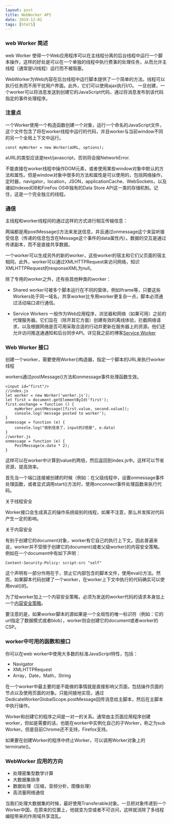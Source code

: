 ```yaml
---
layout: post
title: WebWorker API
date: 2019-12-02
tags: [html5]
---
```


### web Worker 简述

web Worker 使得一个Web应用程序可以在主线程分离的后台线程中运行一个脚本操作，这样的好处是可以在一个单独的线程中执行费事的处理任务，从而允许主线程（通常是UI线程）运行而不被阻塞。

WebWorker为Web内容在后台线程中运行脚本提供了一个简单的方法。线程可以执行任务而不用干扰用户界面。此外，它们可以使用ajax执行I/O。 一旦创建，一个worker可以将消息发送到创建它的JavaScript代码，通过将消息发布到该代码指定的事件处理程序。


### 注意点

一个Worker使用一个构造函数创建一个对象，运行一个命名的JavaScript文件，这个文件包含了将在worker线程中运行的代码，并且worker与当前window不同的另一个全局上下文中运行。

    const myWorker = new Worker(aURL, options);

aURL的类型应该是text/javascript，否则将会报NetworkError.

不能直接在worker线程中操作DOM元素，或者使用某些window对象中默认的方法和属性。但是window对象中很多的方法和属性是可以使用的，包括网络操作，定时器，navigator，location，JSON，applicationCache、WebSockets，以及诸如IndexedDB和FireFox OS中独有的Data Store API这一类的存储机制。记住，这是一个完全独立的线程。


### 通信

主线程和worker线程间的通过这样的方式进行相互传输信息：

两端都是用postMessage()方法来发送信息，并且通过onmessage这个来监听接受信息（传递的信息包含在Message这个事件的data属性内）。数据的交互是通过传递副本，而不是直接共享数据。

一个worker可以生成另外的新的worker，这些worker的宿主和它们父页面的宿主相同。此外，worker可以通过XMLHTTPRequest来访问网络，知识XMLHTTPRequest的responseXML为null。

除了专用的worker之外，还有些其他种类的worker：

- Shared worker可被多个脚本运行在不同的窗体，例如Iframe等，只要这些Workers处于同一域名，共享worker比专用worker更复杂一点，脚本必须通过活动端口进行通信。

- Service Workers 一般作为Web应用程序，浏览器和网络（如果可用）之前的代理服务器。它们旨在（除开其它方面）创建有效的离线体验，拦截网络请求，以及根据网络是否可用采取合适的行动并更新在服务器上的资源。他们还允许访问推送通通知和后台同步API。详见我之前的博客[Service Worker](http://http://leunggabou.com/2018/04/12/service-worker/)

### Web Worker 接口

创建一个worker，需要使用Worker()构造器，指定一个脚本的URL来执行worker线程

workers通过postMessage()方法和onmessage事件处理函数生效。

    <input id="first"/>
    //index.js
    let worker = new Worker('worker.js');
    let first = document.getElementById('first');
    first.onchange = function () {
        myWorker.postMessage([first.value, second.value]);
        console.log('message posted to worker');
    }
    onmessage = function (e) {
        console.log("收到信息了，input的2倍是", e.data)
    }
    //worker.js
    onmessage = function (e) {
        PostMessage(e.data * 2);
    }

这样可以在worker中计算到value的两倍，然后返回到index.js中。这样可以节省资源，提高效率。

首先当一个端口连接被创建的时候（例如：在父级线程中，设置onmessage事件处理函数，或者显式调用start()方法时，使用onconnect事件处理函数来执行代码。

关于线程安全

Worker接口会生成真正的操作系统级别的线程，如果不注意，那么并发挥对代码产生一定的影响。

关于内容安全

有别于创建它的document对象，worker有它自己的执行上下文。因此普遍来说，worker并不受限于创建它的document(或者父级worker)的内容安全策略。例如在一个document中有如下声明：

    Content-Security-Policy: script-src "self"

这个声明有一部分作用在于，禁止它内部包含的脚本文件，使用eval()方法。然而，如果脚本代码创建了一个worker，在worker上下文中执行的代码确实可以使用eval()的。

为了给worker加上一个内容安全策略，必须为发送的worker代码的请求本身加上一个[内容安全策略](https://developer.mozilla.org/zh-CN/docs/Web/HTTP/Headers/Content-Security-Policy__by_cnvoid)。

要注意的是，如果worker脚本的源如果是一个全局性的唯一标识符（例如：它的url指定了数据模式或者blob），worker则会创建它的document或者worker的CSP。

### worker中可用的函数和接口

你可以在web worker中使用大多数的标准JavaScript特性，包括：

- Navigator
- XMLHTTPRequest
- Array，Date，Math，String

在一个worker中最主要的是不能做的事情就是直接影响父页面，包括操作页面的节点以及使用页面的对象。只能间接地实现，通过DedicateWorkerGlobalScope.postMessage回传消息给主脚本，然后在主脚本中执行操作。

Worker和创建它的程序之间是一对一的关系。通常由主页面应用程序创建worker，但如是需要的话，也能在worker中实例化自己的子Worker，称之为sub Worker。但是目前Chrome还不支持，Firefox支持。

如果要在创建Worker的程序中终止Worker，可以调用Worker对象上的terminate()。

### WebWorker 应用的方向

- 处理密集型数学计算
- 大数据集排序
- 数据处理（压缩，音频分析，图像处理）
- 高流量网络通信

当我们处理大数据集的时候，最好使用Transferable对象。一旦把对象传递到一个Worker中国，在原来的位置上，他就变为空或者不可访问，这样就消除了多线程编程带来的作用域共享混乱。